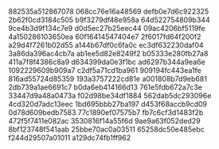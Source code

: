 882535a512867078
068cc76e16a48569
defb0e7d6c922325
2b62f0cd3184c505
b9f3279df48e958a
64d522754809b344
9ce4b3d9f134c7e9
d0d5ec27b25eec44
09ac4206bf5119fe
4a150286103650ea
60f16414547404e7
2f6017fd64f200f2
a29d4f7261b02d55
a144b67df0c6fa0c
ec3df632230daf04
3a86da396ac4cb7a
ab1ee5d82e8249f2
b05333e280fb27a8
411a7f8f4386c8a9
d634399da0e3f1bc
ad6297b344a9ea6e
1092229609b909a7
c2df5a71cd1ba961
909194fc443ea1fe
816ad55724d85359
193a3757222cd81e
a001808b7d9eb681
2db739a1ae6691c7
b0da6eb414166d13
761e5fdb672a7c3e
33447d9a48a0473a
f02d98be34df1884
562dab5dc293096e
4cd320d7adc13eec
1bd695bbb27ba197
d453f68accb9cd09
0d78d609bedb7583
77c1890ef07575b7
fb7c6cf3d1483f2b
472f5f7411e082ac
3530816f14a55f6d
9ae9a63f052ded29
8bf123748f541aab
25bbe70ac0a03511
65258dc50e485ebc
f244d29507a01011
a129dc74fb1ff962
